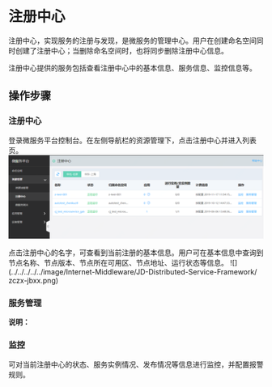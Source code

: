 # 注册中心

注册中心，实现服务的注册与发现，是微服务的管理中心。用户在创建命名空间同时创建了注册中心；当删除命名空间时，也将同步删除注册中心信息。

注册中心提供的服务包括查看注册中心中的基本信息、服务信息、监控信息等。

 
## 操作步骤

### 注册中心
登录微服务平台控制台。在左侧导航栏的资源管理下，点击注册中心并进入列表页。
![](../../../../../image/Internet-Middleware/JD-Distributed-Service-Framework/zczx-list.png)
 
 点击注册中心的名字，可查看到当前注册的基本信息。用户可在基本信息中查询到节点名称、节点版本、节点所在可用区、节点地址、运行状态等信息。
![](../../../../../image/Internet-Middleware/JD-Distributed-Service-Framework/ zczx-jbxx.png)


### 服务管理




**说明：**



### 监控
可对当前注册中心的状态、服务实例情况、发布情况等信息进行监控，并配置报警规则。
